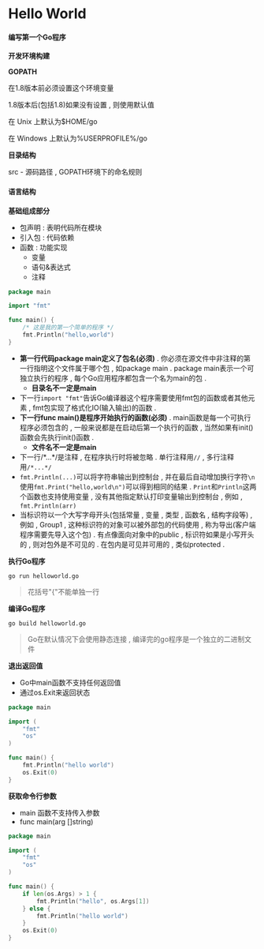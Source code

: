 # Hello World

#### 编写第一个Go程序

**开发环境构建**

**GOPATH**

在1.8版本前必须设置这个环境变量

1.8版本后\(包括1.8\)如果没有设置 , 则使用默认值

在 Unix 上默认为$HOME/go

在 Windows 上默认为%USERPROFILE%/go

**目录结构**

src - 源码路径 , GOPATH环境下的命名规则

#### 语言结构

**基础组成部分**

* 包声明 : 表明代码所在模块
* 引入包 : 代码依赖
* 函数 : 功能实现
  * 变量
  * 语句&表达式
  * 注释

```go
package main

import "fmt"

func main() {
    /* 这是我的第一个简单的程序 */
    fmt.Println("hello,world")
}
```

* **第一行代码package main定义了包名\(必须\)** . 你必须在源文件中非注释的第一行指明这个文件属于哪个包 , 如package main . package main表示一个可独立执行的程序 , 每个Go应用程序都包含一个名为main的包 . 
  * **目录名不一定是main**
* 下一行`import "fmt"`告诉Go编译器这个程序需要使用fmt包的函数或者其他元素 , fmt包实现了格式化IO\(输入输出\)的函数 . 
* **下一行func main\(\)是程序开始执行的函数\(必须\)** . main函数是每一个可执行程序必须包含的 , 一般来说都是在启动后第一个执行的函数 , 当然如果有init\(\)函数会先执行init\(\)函数 . 
  * **文件名不一定是main**
* 下一行/\*...\*/是注释 , 在程序执行时将被忽略 . 单行注释用`//` , 多行注释用`/*...*/`
* `fmt.Println(...)`可以将字符串输出到控制台 , 并在最后自动增加换行字符`\n` 使用`fmt.Print("hello,world\n")`可以得到相同的结果 . `Print`和`Println`这两个函数也支持使用变量 , 没有其他指定默认打印变量输出到控制台 , 例如 , `fmt.Println(arr)`
* 当标识符以一个大写字母开头\(包括常量 , 变量 , 类型 , 函数名 , 结构字段等\) , 例如 , Group1 , 这种标识符的对象可以被外部包的代码使用 , 称为导出\(客户端程序需要先导入这个包\) . 有点像面向对象中的public , 标识符如果是小写开头的 , 则对包外是不可见的 . 在包内是可见并可用的 , 类似protected .

**执行Go程序**

```
go run helloworld.go
```

> 花括号"{"不能单独一行

**编译Go程序**

```
go build helloworld.go
```

> Go在默认情况下会使用静态连接 , 编译完的go程序是一个独立的二进制文件

**退出返回值**

* Go中main函数不支持任何返回值
* 通过os.Exit来返回状态

```go
package main

import (
    "fmt"
    "os"
)

func main() {
    fmt.Println("hello world")
    os.Exit(0)
}
```

**获取命令行参数**

* main 函数不支持传入参数
* func main\(arg \[\]string\)

```go
package main

import (
    "fmt"
    "os"
)

func main() {
    if len(os.Args) > 1 {
        fmt.Println("hello", os.Args[1])
    } else {
        fmt.Println("hello world")
    }
    os.Exit(0)
}
```



